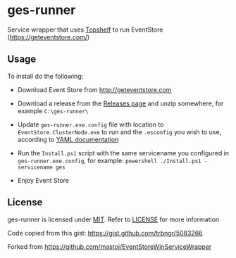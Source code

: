 # ges-runner

Service wrapper that uses [Topshelf](http://topshelf-project.com/) to run EventStore (https://geteventstore.com/)

## Usage

To install do the following:

  * Download Event Store from http://geteventstore.com
  
  * Download a release from the [Releases page](https://github.com/exira/ges-runner/releases) and unzip somewhere, for example ```C:\ges-runner\```
  
  * Update ```ges-runner.exe.config``` file with location to ```EventStore.ClusterNode.exe``` to run and the ```.esconfig``` you wish to use, according to [YAML documentation](http://docs.geteventstore.com/server/3.2.0/command-line-arguments/)
  
  * Run the ```Install.ps1``` script with the same servicename you configured in ```ges-runner.exe.config```, for example: ```powershell ./Install.ps1 -servicename ges```

  * Enjoy Event Store

 ## License

ges-runner is licensed under [MIT](http://choosealicense.com/licenses/mit/ "Read more about the MIT License"). Refer to [LICENSE](https://github.com/exira/ges-runner/blob/master/LICENSE) for more information

Code copied from this gist: https://gist.github.com/trbngr/5083266

Forked from https://github.com/mastoj/EventStoreWinServiceWrapper
